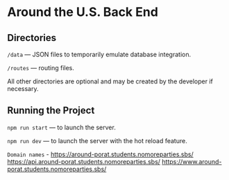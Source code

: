 # Around the U.S. Back End  
  
## Directories  
  
`/data` — JSON files to temporarily emulate database integration.  
  
`/routes` — routing files.  
  
All other directories are optional and may be created by the developer if necessary.   
  
## Running the Project  
  
`npm run start` — to launch the server.  
  
`npm run dev` — to launch the server with the hot reload feature.  

`Domain names` - https://around-porat.students.nomoreparties.sbs/
https://api.around-porat.students.nomoreparties.sbs/
https://www.around-porat.students.nomoreparties.sbs/


